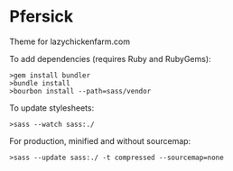 # Pfersick
Theme for lazychickenfarm.com

To add dependencies (requires Ruby and RubyGems):

```
>gem install bundler
>bundle install
>bourbon install --path=sass/vendor
```

To update stylesheets:
```
>sass --watch sass:./
```

For production, minified and without sourcemap:
```
>sass --update sass:./ -t compressed --sourcemap=none
```
